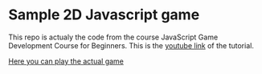 # Sample 2D Javascript game

This repo is actualy the code from the course JavaScript Game Development Course for Beginners. This is the [youtube link](https://www.youtube.com/watch?v=GFO_txvwK_c&t=30232s) of the tutorial.

[Here you can play the actual game](https://stevcooo.github.io/GameFull/)
